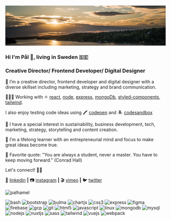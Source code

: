 [![bg][banner]][website]

### Hi I'm Pål 👋, living in Sweden 🇸🇪 

### Creative Director/ Frontend Developer/ Digital Designer

👨 I’m a creative director, frontend developer and digital designer with a diverse skillset including marketing, strategy and brand communication. 

👨🏼‍💻 Working with ⚛️ [react][react], [node][node], [express][express], [mongoDb][mongodb], [styled-components][styled], [tailwind][tailwind].

I also enjoy testing code ideas using 
🖍 [codepen][codepen] and 
🏝 [codesandbox][codesandbox]

🌱 I have a special interest in sustainability, business development, tech, marketing, strategy, storytelling and content creation.

🧠  I’m a lifelong learner with an entrepreneurial mind and focus to make great ideas become true.

💬 Favorite quote: "You are always a student, never a master. You have to keep moving forward." (Conrad Hall)

Let's connect! 👍🏻

👔 [linkedin][linkedin] **|** 
📷 [instagram][instagram] **|** 
🎬 [vimeo][vimeo] **|** 
🐦 [twitter][twitter] 


[banner]: https://raw.githubusercontent.com/palhamel/palhamel/master/background-sm.jpeg

[react]: https://reactjs.org/
[node]: https://nodejs.org/en/
[styled]: https://styled-components.com/
[express]: https://expressjs.com/
[mongoDb]: https://www.mongodb.com/
[tailwind]: https://tailwindcss.com

[website]: https://www.linkedin.com/in/palhamel/
[twitter]: https://twitter.com/palhamel
[instagram]: https://www.instagram.com/palhamel/
[linkedin]: https://www.linkedin.com/in/palhamel/
[vimeo]: https://vimeo.com/palhamel
[codepen]: https://codepen.io/palham
[codesandbox]: https://codesandbox.io/u/palhamel

<p><img align="center" src="https://github-readme-stats.vercel.app/api/top-langs/?username=palhamel&layout=compact&hide=html,css" alt="palhamel" /></p>

<p align="left"><img src="https://www.vectorlogo.zone/logos/gnu_bash/gnu_bash-icon.svg" alt="bash" width="25" height="25"/> <img src="https://devicons.github.io/devicon/devicon.git/icons/bootstrap/bootstrap-plain.svg" alt="bootstrap" width="25" height="25"/> <img src="https://raw.githubusercontent.com/gilbarbara/logos/804dc257b59e144eaca5bc6ffd16949752c6f789/logos/bulma.svg" alt="bulma" width="25" height="25"/> <img src="https://www.chartjs.org/media/logo-title.svg" alt="chartjs" width="25" height="25"/> <img src="https://devicons.github.io/devicon/devicon.git/icons/css3/css3-original-wordmark.svg" alt="css3" width="25" height="25"/> <img src="https://devicons.github.io/devicon/devicon.git/icons/express/express-original-wordmark.svg" alt="express" width="25" height="25"/> <img src="https://www.vectorlogo.zone/logos/figma/figma-icon.svg" alt="figma" width="25" height="25"/> <img src="https://www.vectorlogo.zone/logos/firebase/firebase-icon.svg" alt="firebase" width="25" height="25"/> <img src="https://www.vectorlogo.zone/logos/google_cloud/google_cloud-icon.svg" alt="gcp" width="25" height="25"/> <img src="https://www.vectorlogo.zone/logos/git-scm/git-scm-icon.svg" alt="git" width="25" height="25"/> <img src="https://devicons.github.io/devicon/devicon.git/icons/html5/html5-original-wordmark.svg" alt="html5" width="25" height="25"/> <img src="https://devicons.github.io/devicon/devicon.git/icons/javascript/javascript-original.svg" alt="javascript" width="25" height="25"/> <img src="https://devicons.github.io/devicon/devicon.git/icons/linux/linux-original.svg" alt="linux" width="25" height="25"/> <img src="https://devicons.github.io/devicon/devicon.git/icons/mongodb/mongodb-original-wordmark.svg" alt="mongodb" width="25" height="25"/> <img src="https://devicons.github.io/devicon/devicon.git/icons/mysql/mysql-original-wordmark.svg" alt="mysql" width="25" height="25"/> <img src="https://devicons.github.io/devicon/devicon.git/icons/nodejs/nodejs-original-wordmark.svg" alt="nodejs" width="25" height="25"/> <img src="https://www.vectorlogo.zone/logos/nuxtjs/nuxtjs-icon.svg" alt="nuxtjs" width="25" height="25"/> <img src="https://devicons.github.io/devicon/devicon.git/icons/sass/sass-original.svg" alt="sass" width="25" height="25"/> <img src="https://www.vectorlogo.zone/logos/tailwindcss/tailwindcss-icon.svg" alt="tailwind" width="25" height="25"/> <img src="https://devicons.github.io/devicon/devicon.git/icons/vuejs/vuejs-original-wordmark.svg" alt="vuejs" width="25" height="25"/> <img src="https://devicons.github.io/devicon/devicon.git/icons/webpack/webpack-original.svg" alt="webpack" width="25" height="25"/></p>
